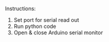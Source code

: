 Instructions:
1. Set port for serial read out
2. Run python code
3. Open & close Arduino serial monitor